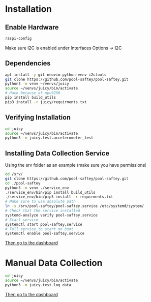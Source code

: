 # Installation
## Enable Hardware
```bash
raspi-config
```
Make sure I2C is enabled under Interfaces Options -> I2C

## Dependencies
```bash
apt install -y git neovim python-venv i2ctools
git clone https://github.com/pool-saftey/pool-saftey.git
python3 -m venv ~/venvs/juicy
source ~/venvs/juicy/bin/activate
# Hack because of mpu9250 
pip install build_utils
pip3 install -r juicy/requirments.txt
```

## Verifying Installation
```bash
cd juicy
source ~/venvs/juicy/bin/activate
python3 -m juicy.test.accelerometer_test
```

## Installing Data Collection Service
Using the srv folder as an example (make sure you have permissions)
```bash
cd /srv/
git clone https://github.com/pool-saftey/pool-saftey.git
cd ./pool-saftey
python3 -m venv ./service_env
./service_env/bin/pip install build_utils
./service_env/bin/pip3 install -r requirments.txt
# Make sure to use absolute path
ln -s /srv/pool-saftey/pool-saftey.service /etc/systemd/system/
# Check that the service installed
systemd-analyze verify pool-saftey.service
# Start service
systemctl start pool-saftey.service
# Tell service to start on boot
systemctl enable pool-saftey.service
```
[Then go to the dashboard][1]

# Manual Data Collection
```bash
cd juicy
source ~/venvs/juicy/bin/activate
python3 -m juicy.test.log_data
```
[Then go to the dashboard][1]

[1]: https://thingspeak.com/channels/753579

